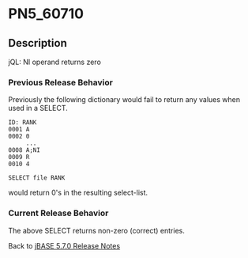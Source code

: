 # PN5_60710

<PageHeader />

## Description

jQL: NI operand returns zero

### Previous Release Behavior

Previously the following dictionary would fail to return any values when used in a SELECT.

```
ID: RANK
0001 A
0002 0
     ...
0008 A;NI
0009 R
0010 4
```

```
SELECT file RANK
```

would return 0's in the resulting select-list.

### Current Release Behavior

The above SELECT returns non-zero (correct) entries.

Back to [jBASE 5.7.0 Release Notes](./../README.md)

<PageFooter />
